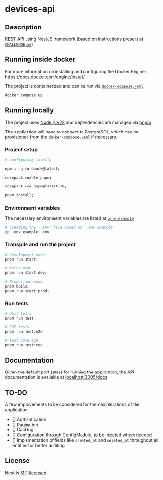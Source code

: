 # devices-api

## Description

REST API using [NestJS](https://github.com/nestjs/nest) framework (based on instructions present at [`CHALLENGE.md`](CHALLENGE.md))

## Running inside docker

For more information on installing and configuring the Docker Engine: https://docs.docker.com/engine/install/

The project is containerized and can be run via [`docker-compose.yaml`](docker-compose.yaml)

```bash
docker compose up
```

## Running locally

The project uses [Node.js v22](https://nodejs.org/en/download) and dependencies are managed via [pnpm](https://pnpm.io/)

The application will need to connect to PostgreSQL, which can be provisioned from the [`docker-compose.yaml`](docker-compose.yaml) if necessary.

### Project setup

```bash
# Configuring locally

npm i -g corepack@latest;

corepack enable pnpm;

corepack use pnpm@latest-10;

pnpm install;
```

### Environment variables

The necessary environment variables are listed at [`.env.example`](.env.example)

```bash
# Creating the '.env' file based on '.env.example'
cp .env.example .env
```

### Transpile and run the project

```bash
# Development mode
pnpm run start;

# Watch mode
pnpm run start:dev;

# Production mode
pnpm build;
pnpm run start:prod;
```

### Run tests

```bash
# Unit tests
pnpm run test

# E2E tests
pnpm run test:e2e

# Test coverage
pnpm run test:cov
```

## Documentation

Given the default port (`3005`) for running the application, the API documentation is available at [localhost:3005/docs](http://localhost:3005/docs)

## TO-DO

A few improvements to be considered for the next iterations of the application:

- [] Authentication
- [] Pagination
- [] Caching
- [] Configuration through ConfigModule, to be injected where needed
- [] Implementation of fields like `created_at` and `deleted_at` throughout all entities for better auditing

## License

Nest is [MIT licensed](https://github.com/nestjs/nest/blob/master/LICENSE).
